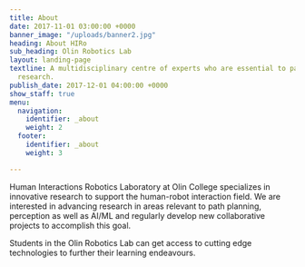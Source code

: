 ```yaml
---
title: About
date: 2017-11-01 03:00:00 +0000
banner_image: "/uploads/banner2.jpg"
heading: About HIRo
sub_heading: Olin Robotics Lab
layout: landing-page
textline: A multidisciplinary centre of experts who are essential to patient-oriented
  research.
publish_date: 2017-12-01 04:00:00 +0000
show_staff: true
menu:
  navigation:
    identifier: _about
    weight: 2
  footer:
    identifier: _about
    weight: 3

---
```

Human Interactions Robotics Laboratory at Olin College specializes in innovative research to support the human-robot interaction field. We are interested in advancing research in areas relevant to path planning, perception as well as AI/ML and regularly develop new collaborative projects to accomplish this goal.

Students in the Olin Robotics Lab can get access to cutting edge technologies to further their learning endeavours.